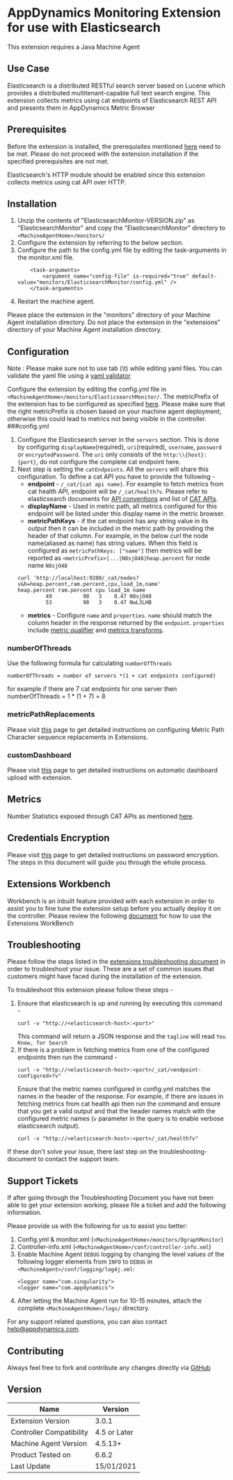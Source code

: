 # AppDynamics Monitoring Extension for use with Elasticsearch

This extension requires a Java Machine Agent

## Use Case

Elasticsearch is a distributed RESTful search server based on Lucene which provides a distributed multitenant-capable full text search engine.
This extension collects metrics using cat endpoints of Elasticsearch REST API and presents them in AppDynamics Metric Browser
## Prerequisites
Before the extension is installed, the prerequisites mentioned [here](https://community.appdynamics.com/t5/Knowledge-Base/Extensions-Prerequisites-Guide/ta-p/35213) need to be met. Please do not proceed with the extension installation if the specified prerequisites are not met.

Elasticsearch's HTTP module should be enabled since this extension collects metrics using cat API over HTTP. 
## Installation
1.  Unzip the contents of "ElasticsearchMonitor-VERSION.zip" as "ElasticsearchMonitor" and copy the "ElasticsearchMonitor" directory to `<MachineAgentHome>/monitors/`
2. Configure the extension by referring to the below section.
3. Configure the path to the config.yml file by editing the task-arguments in the monitor.xml file.
    ```
        <task-arguments>
            <argument name="config-file" is-required="true" default-value="monitors/ElasticsearchMonitor/config.yml" />
        </task-arguments>
    ```
4. Restart the machine agent. 

Please place the extension in the "monitors" directory of your Machine Agent installation directory. Do not place the extension in the "extensions" directory of your Machine Agent installation directory.

## Configuration
Note : Please make sure not to use tab (\t) while editing yaml files. You can validate the yaml file using a [yaml validator](http://yamllint.com)

Configure the extension by editing the config.yml file in `<MachineAgentHome>/monitors/ElasticsearchMonitor/`. The metricPrefix of the extension has to be configured as specified [here](https://community.appdynamics.com/t5/Knowledge-Base/How-do-I-troubleshoot-missing-custom-metrics-or-extensions/ta-p/28695#Configuring%20an%20Extension). Please make sure that the right metricPrefix is chosen based on your machine agent deployment, otherwise this could lead to metrics not being visible in the controller.
###config.yml
1. Configure the Elasticsearch server in the `servers` section. This is done by configuring `displayName`(required), `uri`(required), `username`, `password` or `encryptedPassword`. The `uri` only consists of the `http:\\{host}:{port}`, do not configure the complete cat endpoint here.
2. Next step is setting the `catEndpoints`. All the `servers` will share this configuration. To define a cat API you have to provide the following -
    * __endpoint__ - `/_cat/{cat api name}`. For example to fetch metrics from cat health API, endpoint will be `/_cat/health?v`. Please refer to elasticsearch documents for [API conventions](https://www.elastic.co/guide/en/elasticsearch/reference/6.6/api-conventions.html) and list of [CAT APIs](https://www.elastic.co/guide/en/elasticsearch/reference/6.6/cat.html).
    * __displayName__ - Used in metric path, all metrics configured for this endpoint will be listed under this display name in the metric browser.
    * __metricPathKeys__ - if the cat endpoint has any string value in its output then it can be included in the metric path by providing the header of that column. For example, in the below curl the node name(aliased as name) has string values. When this field is configured as `metricPathKeys: ["name"]` then metrics will be reported as `<metricPrefix>|...|N8sjO48|heap.percent` for node name `N8sjO48`
    ```
   curl 'http://localhost:9200/_cat/nodes?v&h=heap.percent,ram.percent,cpu,load_1m,name'
   heap.percent ram.percent cpu load_1m name
             49          98   3    0.47 N8sjO48
             53          98   3    0.47 NwL3LHB
   ```
   * __metrics__ - Configure `name` and `properties`. `name` should match the column header in the response returned by the `endpoint`. `properties` include [metric qualifier](https://docs.appdynamics.com/display/PRO45/Build+a+Monitoring+Extension+Using+Java) and [metrics transforms](https://community.appdynamics.com/t5/Knowledge-Base/Extensions-Commons-Library-Metric-Transformers/ta-p/35413).
### numberOfThreads
Use the following formula for calculating `numberOfThreads`
```
numberOfThreads = number of servers *(1 + cat endpoints configured)
```
for example if there are 7 cat endpoints for one server then numberOfThreads = 1 * (1 + 7) = 8
### metricPathReplacements
Please visit [this](https://community.appdynamics.com/t5/Knowledge-Base/Metric-Path-CharSequence-Replacements-in-Extensions/ta-p/35412) page to get detailed instructions on configuring Metric Path Character sequence replacements in Extensions.
### customDashboard
Please visit [this](https://community.appdynamics.com/t5/Knowledge-Base/Uploading-Dashboards-Automatically-with-AppDynamics-Extensions/ta-p/35408) page to get detailed instructions on automatic dashboard upload with extension.

## Metrics
Number Statistics exposed through CAT APIs
as mentioned [here](https://www.elastic.co/guide/en/elasticsearch/reference/current/cat.html).

## Credentials Encryption
Please visit [this](https://community.appdynamics.com/t5/Knowledge-Base/How-to-use-Password-Encryption-with-Extensions/ta-p/29397) page to get detailed instructions on password encryption. The steps in this document will guide you through the whole process.
## Extensions Workbench
Workbench is an inbuilt feature provided with each extension in order to assist you to fine tune the extension setup before you actually deploy it on the controller. Please review the following [document](https://community.appdynamics.com/t5/Knowledge-Base/How-to-use-the-Extensions-WorkBench/ta-p/30130) for how to use the Extensions WorkBench
## Troubleshooting
Please follow the steps listed in the [extensions troubleshooting document](https://community.appdynamics.com/t5/Knowledge-Base/How-to-troubleshoot-missing-custom-metrics-or-extensions-metrics/ta-p/28695) in order to troubleshoot your issue. These are a set of common issues that customers might have faced during the installation of the extension. 

To troubleshoot this extension please follow these steps -
1. Ensure that elasticsearch is up and running by executing this command - 
    ```
    curl -v "http://<elasticsearch-host>:<port>"
    ```
    This command will return a JSON response and the `tagline` will read `You Know, for Search`
2. If there is a problem in fetching metrics from one of the configured endpoints then run the command -
    ```
    curl -v "http://<elasticsearch-host>:<port>/_cat/<endpoint-configured>?v"
    ```
    Ensure that the metric names configured in config.yml matches the names in the header of the response. For example, if there are issues in fetching metrics from cat health api then run the command and ensure that you get a valid output and that the header names match with the configured metric names (`v` parameter in the query is to enable verbose elasticsearch output).
    ```
   curl -v "http://<elasticsearch-host>:<port>/_cat/health?v"
   ```
If these don't solve your issue, there last step on the troubleshooting-document to contact the support team.


## Support Tickets
If after going through the Troubleshooting Document you have not been able to get your extension working, please file a ticket and add the following information.

Please provide us with the following for us to assist you better:
1. Config.yml & monitor.xml (`<MachineAgentHome>/monitors/DgraphMonitor`)
2. Controller-info.xml (`<MachineAgentHome>/conf/controller-info.xml`)
3. Enable Machine Agent `DEBUG` logging by changing the level values of the following logger elements from `INFO` to `DEBUG` in `<MachineAgent>/conf/logging/log4j.xml`:
    ```
    <logger name="com.singularity">
    <logger name="com.appdynamics">
    ```
4. After letting the Machine Agent run for 10-15 minutes, attach the complete `<MachineAgentHome>/logs/` directory.

For any support related questions, you can also contact [help@appdynamics.com](mailto:help@appdynamics.com).
## Contributing
Always feel free to fork and contribute any changes directly via [GitHub](https://github.com/Appdynamics/elasticsearch-monitoring-extension)

## Version
|          Name            |  Version   |
|--------------------------|------------|
|Extension Version         |3.0.1       |
|Controller Compatibility  |4.5 or Later|
|Machine Agent Version     |4.5.13+     |
|Product Tested on         |6.6.2      |
|Last Update               |15/01/2021  |